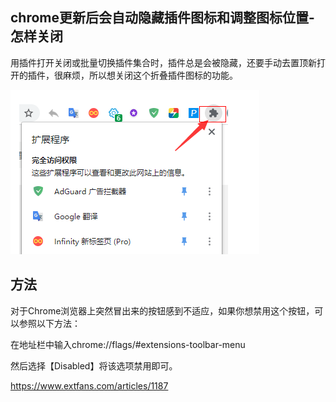 ## chrome更新后会自动隐藏插件图标和调整图标位置-怎样关闭
用插件打开关闭或批量切换插件集合时，插件总是会被隐藏，还要手动去置顶新打开的插件，很麻烦，所以想关闭这个折叠插件图标的功能。

![image-20201002102219736](chrome更新后会自动隐藏插件图标和调整图标位置-怎样关闭.assets/image-20201002102219736.png)

## 方法

对于Chrome浏览器上突然冒出来的按钮感到不适应，如果你想禁用这个按钮，可以参照以下方法：

在地址栏中输入chrome://flags/#extensions-toolbar-menu

然后选择【Disabled】将该选项禁用即可。



https://www.extfans.com/articles/1187